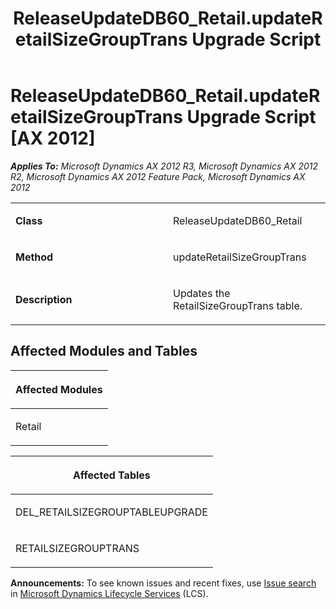 ﻿---
title: ReleaseUpdateDB60_Retail.updateRetailSizeGroupTrans Upgrade Script
TOCTitle: ReleaseUpdateDB60_Retail.updateRetailSizeGroupTrans Upgrade Script
ms:assetid: a291aa95-7607-2223-5758-4c63c25618c0
ms:mtpsurl: https://msdn.microsoft.com/en-us/library/JJ736770(v=AX.60)
ms:contentKeyID: 49710202
ms.date: 05/18/2015
mtps_version: v=AX.60
---

# ReleaseUpdateDB60\_Retail.updateRetailSizeGroupTrans Upgrade Script [AX 2012]


_**Applies To:** Microsoft Dynamics AX 2012 R3, Microsoft Dynamics AX 2012 R2, Microsoft Dynamics AX 2012 Feature Pack, Microsoft Dynamics AX 2012_

<table>
<colgroup>
<col style="width: 50%" />
<col style="width: 50%" />
</colgroup>
<tbody>
<tr class="odd">
<td><p><strong>Class</strong></p></td>
<td><p>ReleaseUpdateDB60_Retail</p></td>
</tr>
<tr class="even">
<td><p><strong>Method</strong></p></td>
<td><p>updateRetailSizeGroupTrans</p></td>
</tr>
<tr class="odd">
<td><p><strong>Description</strong></p></td>
<td><p>Updates the RetailSizeGroupTrans table.</p></td>
</tr>
</tbody>
</table>


## Affected Modules and Tables

<table>
<colgroup>
<col style="width: 100%" />
</colgroup>
<thead>
<tr class="header">
<th><p>Affected Modules</p></th>
</tr>
</thead>
<tbody>
<tr class="odd">
<td><p>Retail</p></td>
</tr>
</tbody>
</table>


<table>
<colgroup>
<col style="width: 100%" />
</colgroup>
<thead>
<tr class="header">
<th><p>Affected Tables</p></th>
</tr>
</thead>
<tbody>
<tr class="odd">
<td><p>DEL_RETAILSIZEGROUPTABLEUPGRADE</p></td>
</tr>
<tr class="even">
<td><p>RETAILSIZEGROUPTRANS</p></td>
</tr>
</tbody>
</table>

  
**Announcements:** To see known issues and recent fixes, use [Issue search](http://go.microsoft.com/fwlink/?linkid=389258) in [Microsoft Dynamics Lifecycle Services](http://go.microsoft.com/fwlink/?linkid=306505) (LCS).

